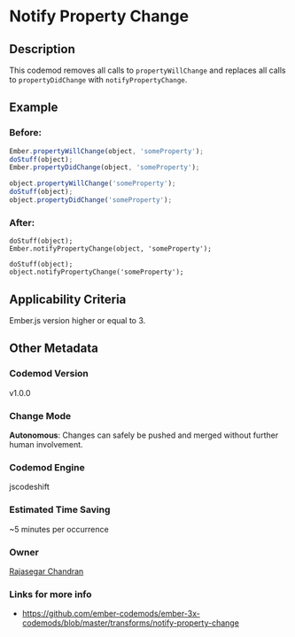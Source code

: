 # Notify Property Change

## Description

This codemod removes all calls to `propertyWillChange` and replaces all calls to `propertyDidChange` with `notifyPropertyChange`.

## Example

### Before:

```jsx
Ember.propertyWillChange(object, 'someProperty');
doStuff(object);
Ember.propertyDidChange(object, 'someProperty');

object.propertyWillChange('someProperty');
doStuff(object);
object.propertyDidChange('someProperty');
```

### After:

```tsx
doStuff(object);
Ember.notifyPropertyChange(object, 'someProperty');

doStuff(object);
object.notifyPropertyChange('someProperty');
```

## Applicability Criteria

Ember.js version higher or equal to 3.

## Other Metadata

### Codemod Version

v1.0.0

### Change Mode

**Autonomous**: Changes can safely be pushed and merged without further human involvement.

### **Codemod Engine**

jscodeshift

### Estimated Time Saving

~5 minutes per occurrence

### Owner

[Rajasegar Chandran](https://github.com/rajasegar)

### Links for more info

-   https://github.com/ember-codemods/ember-3x-codemods/blob/master/transforms/notify-property-change
